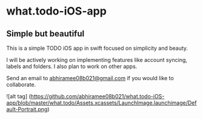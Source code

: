 # what.todo-iOS-app
## Simple but beautiful 

This is a simple TODO iOS app in swift focused on simplicity and beauty.

I will be actively working on implementing features like
account syncing, labels and folders. I also plan to work on 
other apps.

Send an email to abhiramee08b021@gmail.com if you would like to collaborate. 

![alt tag] (https://github.com/abhiramee08b021/what.todo-iOS-app/blob/master/what.todo/Assets.xcassets/LaunchImage.launchimage/Default-Portrait.png)
